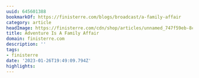 ```yaml
---
uuid: 645601388
bookmarkOf: https://finisterre.com/blogs/broadcast/a-family-affair
category: article
headImage: https://finisterre.com/cdn/shop/articles/unnamed_747f59eb-8cc7-48fa-9894-21709a4809af.jpg?v=1667386355
title: Adventure Is A Family Affair
domain: finisterre.com
description: ''
tags:
- finisterre
date: '2023-01-26T19:49:09.794Z'
highlights:
---
```



